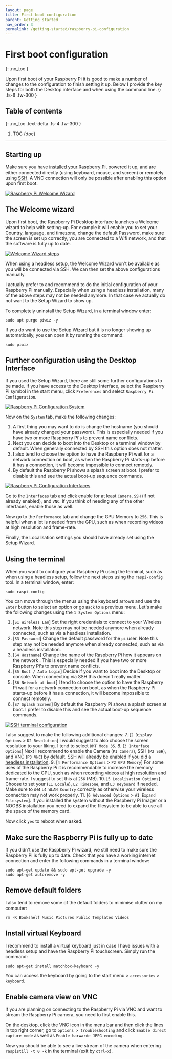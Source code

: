```yaml
---
layout: page
title: First boot configuration
parent: Getting started
nav_order: 3
permalink: /getting-started/raspberry-pi-configuration
---
```


# First boot configuration
{: .no_toc }

Upon first boot of your Raspberry Pi it is good to make a number of changes to the configuration to finish setting it up. Below I provide the key steps for both the Desktop interface and when using the command line.
{: .fs-6 .fw-300 }


## Table of contents
{: .no_toc .text-delta .fs-4 .fw-300 }

1. TOC
{:toc}
---

## Starting up
Make sure you have [installed your Raspberry Pi](install-operating-system.html), powered it up, and are either connected directly (using keyboard, mouse, and screen) or remotely using [SSH](../networking/connecting-via-ssh.html). A VNC connection will only be possible after enabling this option upon first boot.

[![Raspberry Pi Welcome Wizard](/assets/images/raspberrypi-welcome-wizard.jpg?style=centerimgmed)](/assets/images/raspberrypi-welcome-wizard.jpg)

## The Welcome wizard
Upon first boot, the Raspberry Pi Desktop interface launches a Welcome wizard to help with setting-up. For example it will enable you to set your Country, language, and timezone, change the default Password, make sure the screen is set up correctly, you are connected to a Wifi network, and that the software is fully up to date.

[![Welcome Wizard steps](/assets/images/piwiz.gif?style=centerimgmed)](/assets/images/piwiz.gif)

When using a headless setup, the Welcome Wizard won't be available as you will be connected via SSH. We can then set the above configurations manually.

I actually prefer to and recommend to do the initial configuration of your Raspberry Pi manually. Especially when using a headless installation, many of the above steps may not be needed anymore. In that case we actually do not want to the Setup Wizard to show up.

To completely uninstall the Setup Wizard, in a terminal window enter:

```
sudo apt purge piwiz -y
```

If you do want to use the Setup Wizard but it is no longer showing up automatically, you can open it by running the command:

```
sudo piwiz
```

## Further configuration using the Desktop Interface
If you used the Setup Wizard, there are still some further configurations to be made. If you have access to the Desktop Interface, select the Raspberry Pi symbol in the start menu, click `Preferences` and select `Raspberry Pi Configuration`.

[![Raspberry Pi Configuration System](/assets/images/configuration-system.jpg?style=centerimgmed)](/assets/images/configuration-system.jpg)

Now on the `System` tab, make the following changes:

1. A first thing you may want to do is change the hostname (you should have already changed your password). This is especially needed if you have two or more Raspberry Pi's to prevent name conflicts.
2. Next you can decide to boot into the Desktop or a terminal window by default. When generally connected by SSH this option does not matter.
3. I also tend to choose the option to have the Raspberry Pi wait for a network connection on boot, as when the Raspberry Pi starts-up before it has a connection, it will become impossible to connect remotely.
4. By default the Raspberry Pi shows a splash screen at boot. I prefer to disable this and see the actual boot-up sequence commands.

[![Raspberry Pi Configuration Interfaces](/assets/images/configuration-interfaces.jpg?style=centerimgmed)](/assets/images/configuration-interfaces.jpg)

Go to the `Interfaces` tab and click enable for at least `Camera`, `SSH` (if not already enabled), and `VNC`. If you think of needing any of the other interfaces, enable those as well.

Now go to the `Performance` tab and change the GPU Memory to `256`. This is helpful when a lot is needed from the GPU, such as when recording videos at high resolution and frame-rate.

Finally, the Localisation settings you should have already set using the Setup Wizard.

## Using the terminal
When you want to configure your Raspberry Pi using the terminal, such as when using a headless setup, follow the next steps using the `raspi-config` tool. In a terminal window, enter:

```
sudo raspi-config
```

You can move through the menus using the keyboard arrows and use the `Enter` button to select an option or go `Back` to a previous menu. Let's make the following changes using the `1 System Options` menu:

1. [`S1 Wireless Lan`] Set the right credentials to connect to your Wireless network. Note this step may not be needed anymore when already connected, such as via a headless installation.
2. [`S3 Password`] Change the default password for the `pi` user. Note this step may not be needed anymore when already connected, such as via a headless installation.
3. [`S4 Hostname`] Change the name of the Raspberry Pi how it appears on the network . This is especially needed if you have two or more Raspberry Pi's to prevent name conflicts.
4. [`S5 Boot / Auto Login`] Decide if you want to boot into the Desktop or console. When connecting via SSH this doesn't really matter.
5. [`S6 Network at boot`] I tend to choose the option to have the Raspberry Pi wait for a network connection on boot, as when the Raspberry Pi starts-up before it has a connection, it will become impossible to connect remotely.
6. [`S7 Splash Screen`] By default the Raspberry Pi shows a splash screen at boot. I prefer to disable this and see the actual boot-up sequence commands.

[![SSH terminal configuration](/assets/images/terminal-ssh-configuration.jpg?style=centerimgmed)](/assets/images/terminal-ssh-configuration.jpg)

I also suggest to make the following additional changes:
7. [`2 Display Options` > `D2 Resolution`] I would suggest to also choose the screen resolution to your liking. I tend to select `DMT Mode 35`.
8. [`3 Interface Options`] Next I recommend to enable the Camera (`P1 Camera`), SSH (`P2 SSH`), and VNC (`P3 VNC`) by default. SSH will already be enabled if you did a [headless installation](raspberry-pi-headless-setup.html).
9. [`4 Performance Options` > `P2 GPU Memory`] For some uses of the Raspberry Pi it is recommendable to increase the memory dedicated to the GPU, such as when recording videos at high resolution and frame-rate. I suggest to set this at `256` (MB).
10. [`5 Localisation Options`] Choose to set your (`L1 Locale`), `L2 Timezone`, and `L3 Keyboard` if needed. Make sure to set `L4 WLAN Country` correctly as otherwise your wireless connection may not work properly.
11. [`6 Advanced Options` > `A1 Expand Filesystem`]. If you installed the system without the Raspberry Pi Imager or a NOOBS installation you need to expand the filesystem to be able to use all the space of the memory card.

Now click `yes` to reboot when asked.

## Make sure the Raspberry Pi is fully up to date
If you didn't use the Raspberry Pi wizard, we still need to make sure the Raspberry Pi is fully up to date. Check that you have a working internet connection and enter the following commands in a terminal window:

```
sudo apt-get update && sudo apt-get upgrade -y
sudo apt-get autoremove -y
```

## Remove default folders
I also tend to remove some of the default folders to minimise clutter on my computer:

```
rm -R Bookshelf Music Pictures Public Templates Videos
```

## Install virtual Keyboard
I recommend to install a virtual keyboard just in case I have issues with a headless setup and have the Raspberry Pi touchscreen. Simply run the command:

```
sudo apt-get install matchbox-keyboard -y
```

You can access the keyboard by going to the start menu > `accessories` > `keyboard`.

## Enable camera view on VNC
If you are planning on connecting to the Raspberry Pi via VNC and want to stream the Raspberry Pi camera, you need to first enable this.

On the desktop, click the VNC icon in the menu bar and then click the lines in top right corner, go to `options > troubleshooting` and click `Enable direct capture mode` as well as `Enable harwarde JPEG encoding`.

Now you should be able to see a live stream of the camera when entering `raspistill -t 0 -k` in the terminal (exit by `ctrl+x`).
